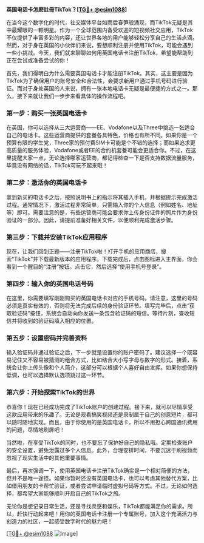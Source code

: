 **英国电话卡怎麽註冊TikTok？[[TG💪+ @esim1088](https://t.me/s/esim1088)]**

在当今这个数字化的时代，社交媒体平台如雨后春笋般涌现，而TikTok无疑是其中最耀眼的一颗明星。作为一个全球范围内备受欢迎的短视频社交应用，TikTok不仅提供了丰富多彩的内容，还让世界各地的用户能够轻松分享自己的生活点滴。然而，对于身在英国的小伙伴们来说，要想顺利注册并使用TikTok，可能会遇到一些小挑战。今天，我们就来聊聊如何用英国电话卡注册TikTok，希望能帮助到正在尝试或准备尝试的你！

首先，我们得明白为什么需要英国电话卡才能注册TikTok。其实，这主要是因为TikTok为了确保用户的账号安全和合法性，会要求新用户通过手机号码进行验证。而对于身处英国的人来说，拥有一张本地电话卡无疑是最便捷的方式之一。那么，接下来就让我们一步步来看具体的操作流程吧。

### 第一步：购买一张英国电话卡

在英国，你可以选择从三大运营商——EE、Vodafone以及Three中挑选一张适合自己的电话卡。这些运营商提供的套餐各具特色，价格也有所不同。如果你是一个预算有限的学生党，Three家的预付费SIM卡可能是个不错的选择；而如果追求更高质量的服务体验，Vodafone或者EE的合约机套餐可能会更适合你。不过，在这里提醒大家一点，无论选择哪家运营商，都记得检查一下是否支持数据流量服务，毕竟没有网络的话，TikTok可玩不起来哦！

### 第二步：激活你的英国电话卡

拿到新买的电话卡之后，按照说明书上的指示将其插入手机，并根据提示完成激活过程。通常情况下，激活过程非常简单，只需输入你的个人信息（例如姓名、地址等）即可。需要注意的是，有些运营商可能会要求你上传身份证件的照片作为身份验证的一部分。因此，请提前准备好相关文件，以便顺利完成激活步骤。

### 第三步：下载并安装TikTok应用程序

现在，让我们回到正题——注册TikTok啦！打开手机的应用商店，搜索“TikTok”并下载最新版本的应用程序。下载完成后，点击图标进入主界面，你会看到一个醒目的“注册”按钮。点击它，然后选择“使用手机号登录”。

### 第四步：输入你的英国电话号码

在这里，你需要填写刚刚购买的英国电话卡对应的手机号码。请注意，这里的号码必须是真实有效的，否则将无法完成后续的身份验证环节。填写完毕后，点击“获取验证码”按钮，系统会自动向你发送一条包含验证码的短信。等待片刻，查收短信并将收到的验证码填入相应的位置。

### 第五步：设置密码并完善资料

输入验证码并通过验证之后，下一步就是设置你的账户密码了。建议选择一个既容易记住又不容易被猜测的组合方式，比如结合大小写字母与数字的形式。接着，系统会让你上传头像和个人简介，这部分可以根据个人喜好自由发挥。如果你想保持低调，也可以选择默认选项跳过这一环节。

### 第六步：开始探索TikTok的世界

恭喜你！现在已经成功完成了TikTok账户的创建过程。接下来，就可以尽情享受这款应用带来的乐趣了。无论是观看搞笑视频还是录制属于自己的创意短片，都可以随时随地实现。而且，由于你使用的是英国电话卡，所以不用担心跨国通讯费用的问题，尽情地刷屏吧！

当然啦，在享受TikTok的同时，也不要忘了保护好自己的隐私哦。定期检查账户的安全设置，避免泄露过多个人信息。此外，合理安排时间，不要沉迷于刷视频而忽视了现实生活中的其他重要事情。

最后，再次强调一下，使用英国电话卡注册TikTok确实是一个相对简便的方法，但并不是唯一途径。如果你暂时还没有英国电话卡，也可以考虑其他替代方案，比如借用朋友的卡帮忙验证，或者尝试申请临时虚拟号码等方式。不过，无论如何选择，都希望大家能够顺利开启自己的TikTok之旅。

无论你是想记录日常生活，还是寻找灵感和娱乐，TikTok都能满足你的需求。所以，赶快行动起来吧！用你的英国电话卡注册一个专属账号，加入这个充满活力与创造力的社区，一起感受数字时代的魅力吧！

[[TG💪+ @esim1088](https://t.me/s/esim1088) ![Image](https://i.postimg.cc/4NQfJmqS/Snipaste-2025-05-13-00-14-12.png)]